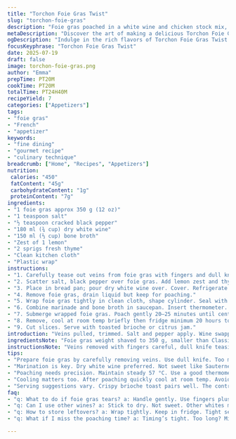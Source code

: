 ```yaml
---
title: "Torchon Foie Gras Twist"
slug: "torchon-foie-gras"
description: "Foie gras poached in a white wine and chicken stock mix, wrapped in cloth. Marinated overnight, cooked at steady 57 °C for 20 minutes. Twist with citrus and fresh thyme | 7 servings | Gluten, dairy, egg-free. Uses dry white wine instead of Sauternes. Bone broth replaces chicken stock."
metaDescription: "Discover the art of making a delicious Torchon Foie Gras Twist. Richly flavored, elegant, and gluten, dairy, and egg-free."
ogDescription: "Indulge in the rich flavors of Torchon Foie Gras Twist. Perfectly poached, wrapped tight, and served with crispy toast."
focusKeyphrase: "Torchon Foie Gras Twist"
date: 2025-07-19
draft: false
image: torchon-foie-gras.png
author: "Emma"
prepTime: PT20M
cookTime: PT20M
totalTime: PT24H40M
recipeYield: 7
categories: ["Appetizers"]
tags:
- "foie gras"
- "French"
- "appetizer"
keywords:
- "fine dining"
- "gourmet recipe"
- "culinary technique"
breadcrumb: ["Home", "Recipes", "Appetizers"]
nutrition: 
 calories: "450"
 fatContent: "45g"
 carbohydrateContent: "1g"
 proteinContent: "7g"
ingredients:
- "1 foie gras approx 350 g (12 oz)"
- "1 teaspoon salt"
- "½ teaspoon cracked black pepper"
- "180 ml (¾ cup) dry white wine"
- "150 ml (⅔ cup) bone broth"
- "Zest of 1 lemon"
- "2 sprigs fresh thyme"
- "Clean kitchen cloth"
- "Plastic wrap"
instructions:
- "1. Carefully tease out veins from foie gras with fingers and dull knife."
- "2. Scatter salt, black pepper over foie gras. Add lemon zest and thyme sprigs."
- "3. Place in bread pan; pour dry white wine over. Cover. Refrigerate 18 to 24 hours for marination."
- "4. Remove foie gras, drain liquid but keep for poaching."
- "5. Wrap foie gras tightly in clean cloth, shape cylinder. Seal with plastic wrap."
- "6. Combine marinade and bone broth in saucepan. Insert thermometer. Heat to steady 57 °C (135 °F)."
- "7. Submerge wrapped foie gras. Poach gently 20–25 minutes until center liquid hits 57 °C."
- "8. Remove, cool at room temp briefly then fridge minimum 20 hours to set."
- "9. Cut slices. Serve with toasted brioche or citrus jam."
introduction: "Veins pulled, trimmed. Salt and pepper apply. Wine swapped dry, no sweet notes here. Lemon zest and thyme inside the mix, unexpected brightness. Wrapped tight, wrapped right. Poached low. Timing flexible, 20 minutes simmer. Watch temps. 57 °C steady. Cooler waits follow — a day in fridge. Citrus threads in the background. Layers shift in brief slices, textural snaps, rich fat melting but firm. Serve with crisp toast or tart preserves. No nuts. No gluten. No dairy. No eggs. French in soul but modern edges, crisp, light. Simple, no fuss. Toast smoky, foie gras silky. The quiet art of quiet heat."
ingredientsNote: "Foie gras weight shaved to 350 g, smaller than Classic. Salting moderate, just a teaspoon keeps balance — not overdone. Dry white wine replaces Sauternes — less sweet, sharper acidity. Bone broth swaps standard chicken stock, deeper, earthier, less salty. Lemon zest amplifies brightness inside, thyme adds a fresh green note. Cloth must be spotless, cotton preferred, no lingering odors. Wrap tight in plastic after cloth, to keep shape and moisture. No nuts, gluten traced from toast only, safe replacements easy. Timing exact can vary, thermometer critical — low heat poach is science and patience. Each element deliberate, subtle."
instructionsNote: "Veins removed with fingers careful, dull knife teasing gently. Don't rush, veins stubborn. Salt and pepper distribute over whole surface, then lemon zest and thyme sprigs tucked on top. Marinate in dry white wine, not sweet, eliminates usual sugar notes — changes flavor balance. Foie gras wrapped tightly in kitchen cloth — this shapes it smoothly — then wrapped in plastic, seals moisture inside. Poaching bath prepared by mixing marinade and bone broth, thermometer placed early. Heating slow, held steady at 57 °C, monitored carefully, poaching time between 20 and 25 minutes, no more. Cooling brief at room temp before refrigeration prevents sweating inside wrap. Minimum 20 hours chilling solidifies texture. Slicing cold yields clean edges. Serve quickly once cut. Does not overcook or melt away."
tips:
- "Prepare foie gras by carefully removing veins. Use dull knife. Too much pressure? Liver easily tears. Be patient, slowly teasing. Ensure no bits left. Work over a clean surface. Avoid extra handling."
- "Marination is key. Dry white wine preferred. Not sweet like Sauternes. Zest of lemon helps brighten flavors. Fresh thyme balances richness. Airtight cover essential during chilling. 18 to 24 hours for best results."
- "Poaching needs precision. Maintain steady 57 °C. Use a good thermometer. Don’t rush the heat. Liquid should feel that low simmer. A few minutes above? Foie gras might toughen. Best texture at right temperature."
- "Cooling matters too. After poaching quickly cool at room temp. Avoid sweating inside wrap. Then cold storage for minimum 20 hours. Solidifies texture. Slicing cold gives the best edges. Serve right after cutting."
- "Serving suggestions vary. Crispy brioche toast pairs well. The contrast of textures. Or citrus preserves brings brightness. Balance rich fat with tart flavor. Next to pickles or even herbs. Experiment with combinations."
faq:
- "q: What to do if foie gras tears? a: Handle gently. Use fingers plus dull knife. Remove veins slowly. If it happens? Don’t stress. Shape can still be adjusted during wrapping."
- "q: Can I use other wines? a: Stick to dry. Not sweet. Other whites might change flavor. Try Sauvignon Blanc or Pinot Grigio. Sweet wines alter taste balance. Be cautious with substitutions."
- "q: How to store leftovers? a: Wrap tightly. Keep in fridge. Tight seal prevents dryness. Good for several days. Just slice as needed. Freeze for longer storage - up to 3 months."
- "q: What if I miss the poaching time? a: Timing’s tight. Too long? Might end up overcooked. Better to set a timer. Check internal temp often. Avoid rising above 57 °C for best results."

---
```

